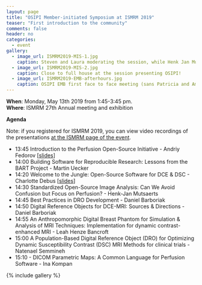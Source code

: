 ```yaml
---
layout: page
title: "OSIPI Member-initiated Symposium at ISMRM 2019"
teaser: "First introduction to the community"
comments: false
header: no
categories:
  - event
gallery:
  - image_url: ISMRM2019-MIS-1.jpg
    caption: Steven and Laura moderating the session, while Henk Jan Mutsaerts presenting
  - image_url: ISMRM2019-MIS-2.jpg
    caption: Close to full house at the session presenting OSIPI!
  - image_url: ISMRM2019-EMB-afterhours.jpg
    caption: OSIPI EMB first face to face meeting (sans Patricia and Amedeo!)
---
```


**When**: Monday, May 13th 2019 from 1:45-3:45 pm.  
**Where**: ISMRM 27th Annual meeting and exhibition  

**Agenda**

Note: if you registered for ISMRM 2019, you can view video recordings of the presentations [at the ISMRM page of the event](https://www.ismrm.org/19/program_files/MIS04.htm).

* 13:45 Introduction to the Perfusion Open-Source Initiative - Andriy Fedorov [[slides](http://bit.ly/2VwZcYY)]
* 14:00 Building Software for Reproducible Research: Lessons from the BART Project - Martin Uecker
* 14:20 Welcome to the Jungle: Open-Source Software for DCE & DSC - Charlotte Debus [[slides]()]
* 14:30 Standardized Open-Source Image Analysis: Can We Avoid Confusion but Focus on Perfusion? - Henk-Jan Mutsaerts
* 14:45 Best Practices in DRO Development - Daniel Barboriak
* 14:50 Digital Reference Objects for DCE-MRI: Sources & Directions - Daniel Barboriak
* 14:55 An Anthropomorphic Digital Breast Phantom for Simulation & Analysis of MRI Techniques: Implementation for dynamic contrast-enhanced MRI - Leah Henze Bancroft
* 15:00 A Population-Based Digital Reference Object (DRO) for Optimizing Dynamic Susceptibility Contrast (DSC) MRI Methods for clinical trials - Natenael Semmineh
* 15:10 - DICOM Parametric Maps: A Common Language for Perfusion Software - Ina Kompan

{% include gallery %}
